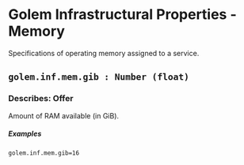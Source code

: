 # Golem Infrastructural Properties - Memory
Specifications of operating memory assigned to a service.

## `golem.inf.mem.gib : Number (float)`

### Describes: Offer

Amount of RAM available (in GiB).

##### **Examples**

```
golem.inf.mem.gib=16
```